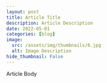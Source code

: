 ```yaml
---
layout: post
title: Article Title
description: Article Description
date: 2022-05-01
categories: [blog]
image:
  src: /assets/img/thumbnails/8.jpg
  alt: Image Description
hide_thumbnail: False
---
```


Article Body

